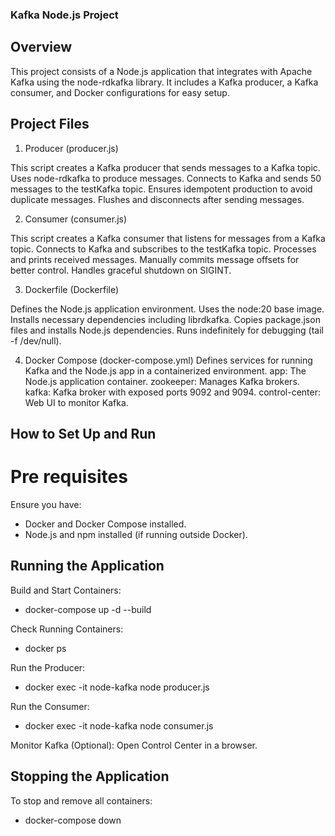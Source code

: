 ### Kafka Node.js Project

## Overview

This project consists of a Node.js application that integrates with Apache Kafka using the node-rdkafka library. It includes a Kafka producer, a Kafka consumer, and Docker configurations for easy setup.

## Project Files

1. Producer (producer.js)

This script creates a Kafka producer that sends messages to a Kafka topic.
Uses node-rdkafka to produce messages.
Connects to Kafka and sends 50 messages to the testKafka topic.
Ensures idempotent production to avoid duplicate messages.
Flushes and disconnects after sending messages.

2. Consumer (consumer.js)

This script creates a Kafka consumer that listens for messages from a Kafka topic.
Connects to Kafka and subscribes to the testKafka topic.
Processes and prints received messages.
Manually commits message offsets for better control.
Handles graceful shutdown on SIGINT.

3. Dockerfile (Dockerfile)

Defines the Node.js application environment.
Uses the node:20 base image.
Installs necessary dependencies including librdkafka.
Copies package.json files and installs Node.js dependencies.
Runs indefinitely for debugging (tail -f /dev/null).

4. Docker Compose (docker-compose.yml)
Defines services for running Kafka and the Node.js app in a containerized environment.
app: The Node.js application container.
zookeeper: Manages Kafka brokers.
kafka: Kafka broker with exposed ports 9092 and 9094.
control-center: Web UI to monitor Kafka.

## How to Set Up and Run

# Pre requisites
Ensure you have:

* Docker and Docker Compose installed.
* Node.js and npm installed (if running outside Docker).

## Running the Application

Build and Start Containers:
* docker-compose up -d --build

Check Running Containers:
* docker ps

Run the Producer:
* docker exec -it node-kafka node producer.js

Run the Consumer:
* docker exec -it node-kafka node consumer.js

Monitor Kafka (Optional): Open Control Center in a browser.

## Stopping the Application

To stop and remove all containers:
* docker-compose down